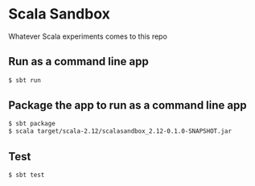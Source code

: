 
# Scala Sandbox

Whatever Scala experiments comes to this repo

## Run as a command line app

```sh
$ sbt run
```

## Package the app to run as a command line app

```sh
$ sbt package
$ scala target/scala-2.12/scalasandbox_2.12-0.1.0-SNAPSHOT.jar
```

## Test

```sh
$ sbt test
```
